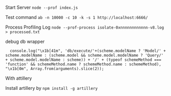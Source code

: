 Start Server
`node --prof index.js`

Test command
`ab -n 10000 -c 10 -k -s 1 http://localhost:6666/`

Process Profiling Log
`node --prof-process isolate-0xnnnnnnnnnnnn-v8.log > processed.txt` 

debug db wrapper
```
  console.log("\x1b[41m", 'db/execute/'+(scheme.modelName ? 'Model/' + scheme.modelName : (scheme.model && scheme.model.modelName ? 'Query/' + scheme.model.modelName : scheme)) + '/' + (typeof schemeMethod === 'function' && schemeMethod.name ? schemeMethod.name : schemeMethod), "\x1b[0m", Array.from(arguments).slice(2));
```


With attillery

Install artillery by `npm install -g artillery`

